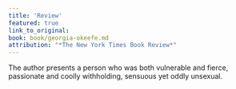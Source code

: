 ```yaml
---
title: 'Review'
featured: true
link_to_original:
book: book/georgia-okeefe.md
attribution: "*The New York Times Book Review*"
---
```

The author presents a person who was both vulnerable and fierce, passionate and coolly withholding, sensuous yet oddly unsexual.

